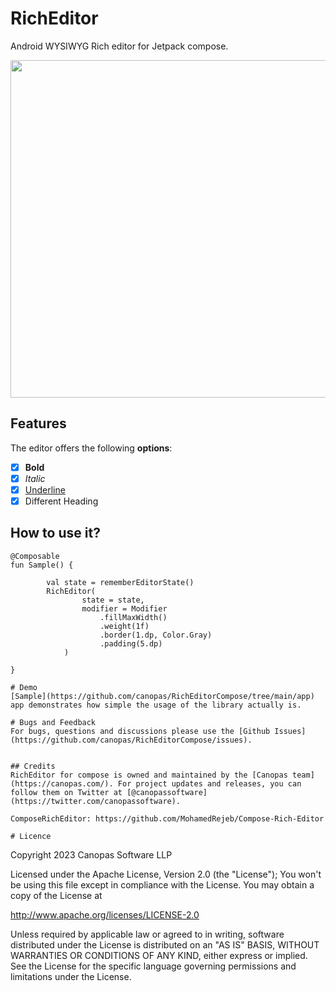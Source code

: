 # RichEditor

Android WYSIWYG Rich editor for Jetpack compose.

<img src="./gif/sample.gif" height="540" />

## Features
The editor offers the following <b>options</b>:

- [x] **Bold**
- [x] *Italic*
- [x] <u>Underline</u>
- [x] Different Heading

## How to use it?

```
@Composable
fun Sample() {

        val state = rememberEditorState()
        RichEditor(
                state = state,
                modifier = Modifier
                    .fillMaxWidth()
                    .weight(1f)
                    .border(1.dp, Color.Gray)
                    .padding(5.dp)
            )
    
}

# Demo
[Sample](https://github.com/canopas/RichEditorCompose/tree/main/app) app demonstrates how simple the usage of the library actually is.

# Bugs and Feedback
For bugs, questions and discussions please use the [Github Issues](https://github.com/canopas/RichEditorCompose/issues).


## Credits
RichEditor for compose is owned and maintained by the [Canopas team](https://canopas.com/). For project updates and releases, you can follow them on Twitter at [@canopassoftware](https://twitter.com/canopassoftware).

ComposeRichEditor: https://github.com/MohamedRejeb/Compose-Rich-Editor

# Licence

```
Copyright 2023 Canopas Software LLP

Licensed under the Apache License, Version 2.0 (the "License");
You won't be using this file except in compliance with the License.
You may obtain a copy of the License at

   http://www.apache.org/licenses/LICENSE-2.0

Unless required by applicable law or agreed to in writing, software
distributed under the License is distributed on an "AS IS" BASIS,
WITHOUT WARRANTIES OR CONDITIONS OF ANY KIND, either express or implied.
See the License for the specific language governing permissions and
limitations under the License.
```
